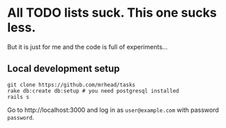# All TODO lists suck. This one sucks less.

But it is just for me and the code is full of experiments...

## Local development setup

```
git clone https://github.com/mrhead/tasks
rake db:create db:setup # you need postgresql installed
rails s
```

Go to http://localhost:3000 and log in as `user@example.com` with password `password`.

